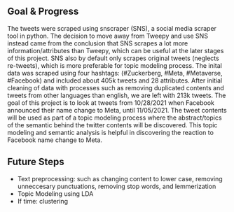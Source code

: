 ## Goal & Progress
The tweets were scraped using snscraper (SNS), a social media scraper tool in python. The decision to move away from Tweepy and use SNS instead came from the conclusion that SNS scrapes a lot more information/attributes than Tweepy, which can be useful at the later stages of this project. SNS also by default only scrapes original tweets (neglects re-tweets), which is more preferable for topic modeling process. The inital data was scraped using four hashtags: (#Zuckerberg, #Meta, #Metaverse, #Facebook) and included about 405k tweets and 28 attributes. After initial cleaning of data with processes such as removing duplicated contents and tweets from other languages than english, we are left with 213k tweets. 
The goal of this project is to look at tweets from 10/28/2021 when Facebook announced their name change to Meta, until 11/05/2021. The tweet contents will be used as part of a topic modeling process where the abstract/topics of the semantic behind the twitter contents will be discovered. This topic modeling and semantic analysis is helpful in discovering the reaction to Facebook name change to Meta.

## Future Steps
- Text preprocessing: such as changing content to lower case, removing unneccesary punctuations, removing stop words, and lemmerization
- Topic Modeling using LDA
- If time: clustering

